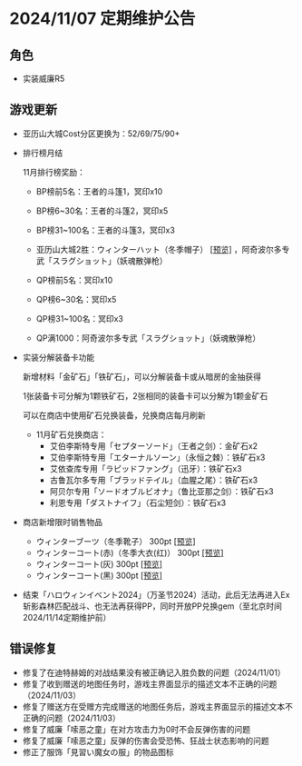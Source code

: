# 2024/11/07 定期维护公告

## 角色

- 实装威廉R5

## 游戏更新

- 亚历山大城Cost分区更换为：52/69/75/90+

- 排行榜月结

  11月排行榜奖励：

  - BP榜前5名：王者的斗篷1，冥印x10
  - BP榜6~30名：王者的斗篷2，冥印x5
  - BP榜31~100名：王者的斗篷3，冥印x3
  - 亚历山大城2胜：ウィンターハット（冬季帽子） <a href="imgs/costumes/ウィンターハット_Preview.png" target="_blank">[预览]</a> ，阿奇波尔多专武「スラグショット｣（妖魂散弹枪）

  - QP榜前5名：冥印x10
  - QP榜6~30名：冥印x5
  - QP榜31~100名：冥印x3
  - QP满1000：阿奇波尔多专武「スラグショット｣（妖魂散弹枪）

- 实装分解装备卡功能

  新增材料「金矿石」「铁矿石」，可以分解装备卡或从暗房的金抽获得

  1张装备卡可分解为1颗铁矿石，2张相同的装备卡可以分解为1颗金矿石

  可以在商店中使用矿石兑换装备，兑换商店每月刷新

  - 11月矿石兑换商店：
    - 艾伯李斯特专用「セプターソード」（王者之剑）：金矿石x2
    - 艾伯李斯特专用「エターナルソーン」（永恒之棘）：铁矿石x3
    - 艾依查库专用「ラピッドファング」（迅牙）：铁矿石x3
    - 古鲁瓦尔多专用「ブラッドテイル」（血腥之尾）：铁矿石x3
    - 阿贝尔专用「ソードオブルビオナ」（鲁比亚那之剑）：铁矿石x3
    - 利恩专用「ダストナイフ」（石尘短剑）：铁矿石x3

- 商店新增限时销售物品

  - ウィンターブーツ（冬季靴子） 300pt  <a href="imgs/costumes/ウィンターブーツ_Preview.png" target="_blank">[预览]</a>
  - ウィンターコート(赤)（冬季大衣(红)） 300pt  <a href="imgs/costumes/ウィンターコート（赤）_Preview.jpg" target="_blank">[预览]</a>
  - ウィンターコート(灰) 300pt  <a href="imgs/costumes/ウィンターコート（灰）_Preview.jpg" target="_blank">[预览]</a>
  - ウィンターコート(黑) 300pt  <a href="imgs/costumes/ウィンターコート（黑）_Preview.jpg" target="_blank">[预览]</a>

- 结束「ハロウィンイベント2024」（万圣节2024）活动，此后无法再进入Ex斩影森林匹配战斗、也无法再获得PP，同时开放PP兑换gem（至北京时间2024/11/14定期维护前）

## 错误修复

- 修复了在迪特赫姆的对战结果没有被正确记入胜负数的问题（2024/11/01）
- 修复了收到赠送的地图任务时，游戏主界面显示的描述文本不正确的问题（2024/11/03）
- 修复了赠送方在受赠方完成赠送的地图任务后，游戏主界面显示的描述文本不正确的问题（2024/11/03）
- 修复了威廉「嗦恶之童」在对方攻击力为0时不会反弹伤害的问题
- 修复了威廉「嗦恶之童」反弹的伤害会受恐怖、狂战士状态影响的问题
- 修正了服饰「見習い魔女の服」的物品图标
